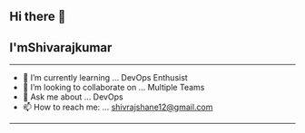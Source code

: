 ## Hi there 👋
## I'mShivarajkumar

---

- 🌱 I’m currently learning ... DevOps Enthusist
- 👯 I’m looking to collaborate on ... Multiple Teams
- 💬 Ask me about ... DevOps
- 📫 How to reach me: ... shivrajshane12@gmail.com

---
